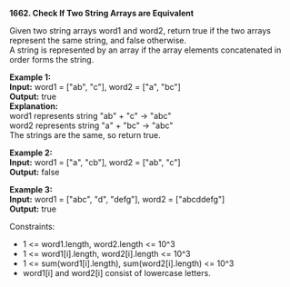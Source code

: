 **1662. Check If Two String Arrays are Equivalent**

Given two string arrays word1 and word2, return true if the two arrays represent the same string, and false otherwise.   
A string is represented by an array if the array elements concatenated in order forms the string.   

**Example 1:**   
**Input:** word1 = ["ab", "c"], word2 = ["a", "bc"]  
**Output:** true  
**Explanation:**  
word1 represents string "ab" + "c" -> "abc"  
word2 represents string "a" + "bc" -> "abc"  
The strings are the same, so return true.  

**Example 2:**  
**Input:** word1 = ["a", "cb"], word2 = ["ab", "c"]  
**Output:** false  

**Example 3:**  
**Input:** word1  = ["abc", "d", "defg"], word2 = ["abcddefg"]  
**Output:** true  

Constraints:  
- 1 <= word1.length, word2.length <= 10^3
- 1 <= word1[i].length, word2[i].length <= 10^3
- 1 <= sum(word1[i].length), sum(word2[i].length) <= 10^3
- word1[i] and word2[i] consist of lowercase letters.